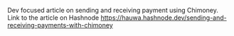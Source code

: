 Dev focused article on sending and receiving payment using Chimoney. Link to the article on Hashnode https://hauwa.hashnode.dev/sending-and-receiving-payments-with-chimoney
